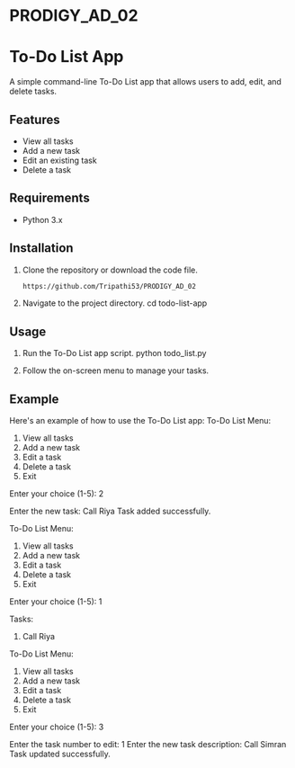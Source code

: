 # PRODIGY_AD_02

# To-Do List App

A simple command-line To-Do List app that allows users to add, edit, and delete tasks.

## Features

- View all tasks
- Add a new task
- Edit an existing task
- Delete a task

## Requirements

- Python 3.x

## Installation

1. Clone the repository or download the code file.

   ```sh
   https://github.com/Tripathi53/PRODIGY_AD_02

2. Navigate to the project directory.
   cd todo-list-app

## Usage

1. Run the To-Do List app script.
   python todo_list.py

2. Follow the on-screen menu to manage your tasks.

## Example

Here's an example of how to use the To-Do List app:
To-Do List Menu:
1. View all tasks
2. Add a new task
3. Edit a task
4. Delete a task
5. Exit

Enter your choice (1-5): 2

Enter the new task: Call Riya
Task added successfully.

To-Do List Menu:
1. View all tasks
2. Add a new task
3. Edit a task
4. Delete a task
5. Exit

Enter your choice (1-5): 1

Tasks:
1. Call Riya

To-Do List Menu:
1. View all tasks
2. Add a new task
3. Edit a task
4. Delete a task
5. Exit

Enter your choice (1-5): 3

Enter the task number to edit: 1
Enter the new task description: Call Simran
Task updated successfully.

   
